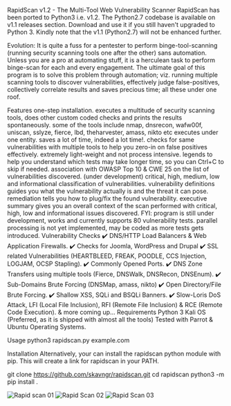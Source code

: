 RapidScan v1.2 - The Multi-Tool Web Vulnerability Scanner
RapidScan has been ported to Python3 i.e. v1.2. The Python2.7 codebase is available on v1.1 releases section. Download and use it if you still haven't upgraded to Python 3. Kindly note that the v1.1 (Python2.7) will not be enhanced further.

Evolution:
It is quite a fuss for a pentester to perform binge-tool-scanning (running security scanning tools one after the other) sans automation. Unless you are a pro at automating stuff, it is a herculean task to perform binge-scan for each and every engagement. The ultimate goal of this program is to solve this problem through automation; viz. running multiple scanning tools to discover vulnerabilities, effectively judge false-positives, collectively correlate results and saves precious time; all these under one roof.

Features
one-step installation.
executes a multitude of security scanning tools, does other custom coded checks and prints the results spontaneously.
some of the tools include nmap, dnsrecon, wafw00f, uniscan, sslyze, fierce, lbd, theharvester, amass, nikto etc executes under one entity.
saves a lot of time, indeed a lot time!.
checks for same vulnerabilities with multiple tools to help you zero-in on false positives effectively.
extremely light-weight and not process intensive.
legends to help you understand which tests may take longer time, so you can Ctrl+C to skip if needed.
association with OWASP Top 10 & CWE 25 on the list of vulnerabilities discovered. (under development)
critical, high, medium, low and informational classification of vulnerabilities.
vulnerability definitions guides you what the vulnerability actually is and the threat it can pose.
remediation tells you how to plug/fix the found vulnerability.
executive summary gives you an overall context of the scan performed with critical, high, low and informational issues discovered.
FYI:
program is still under development, works and currently supports 80 vulnerability tests.
parallel processing is not yet implemented, may be coded as more tests gets introduced.
Vulnerability Checks
✔️ DNS/HTTP Load Balancers & Web Application Firewalls.
✔️ Checks for Joomla, WordPress and Drupal
✔️ SSL related Vulnerabilities (HEARTBLEED, FREAK, POODLE, CCS Injection, LOGJAM, OCSP Stapling).
✔️ Commonly Opened Ports.
✔️ DNS Zone Transfers using multiple tools (Fierce, DNSWalk, DNSRecon, DNSEnum).
✔️ Sub-Domains Brute Forcing (DNSMap, amass, nikto)
✔️ Open Directory/File Brute Forcing.
✔️ Shallow XSS, SQLi and BSQLi Banners.
✔️ Slow-Loris DoS Attack, LFI (Local File Inclusion), RFI (Remote File Inclusion) & RCE (Remote Code Execution).
& more coming up...
Requirements
Python 3
Kali OS (Preferred, as it is shipped with almost all the tools)
Tested with Parrot & Ubuntu Operating Systems.

Usage
python3 rapidscan.py example.com

Installation
Alternatively, your can install the rapidscan python module with pip. This will create a link for rapidscan in your PATH.

git clone https://github.com/skavngr/rapidscan.git 
cd rapidscan
python3 -m pip install .

![Rapid scan 01](https://github.com/user-attachments/assets/6669ab13-db76-4535-9e5e-b0be58eac25d)
![Rapid Scan 02](https://github.com/user-attachments/assets/23343529-50cf-4d41-ae75-100690e7af5e)
![Rapid Scan 03](https://github.com/user-attachments/assets/e1867e2d-f666-4bb2-8194-e22aabddef1a)





